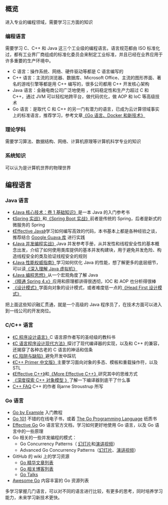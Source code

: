 ## 概览
进入专业的编程领域，需要学习三方面的知识

### 编程语言
需要学习 C、C++ 和 Java 这三个工业级的编程语言。语言规范都由 ISO 标准化过，都有工业界厂商组成的标准化委员会来制定工业标准，并且已经在业界应用于许多重要的生产环境中。

+ C 语言：操作系统、网络、硬件驱动等都是 C 语言编写的
+ C++ 语言：主流的浏览器、数据库、Microsoft Office、主流的图形界面、著名的游戏引擎等都是用 C++ 编写的，很多公司都用 C++ 开发核心架构
+ Java 语言：金融电商公司广泛地使用 ，代码稳定性和生产力超过 C 和 C++，通过 JVM 可以轻松地跨平台，做代码优化，做 AOP 和 IoC 等高级技术
+ Go 语言：是取代 C 和 C++ 的另一门有潜力的语言，已成为云计算领域事实上的标准语言，推荐学习，参考文章[《Go 语言、Docker 和新技术》](https://coolshell.cn/articles/18190.html)

### 理论学科
需要学习算法、数据结构、网络、计算机原理等计算机科学专业的知识

### 系统知识
可以认为是计算机世界的物理世界

## 编程语言
### Java 语言
+ [《Java 核心技术：卷 1 基础知识》](https://book.douban.com/subject/26880667/)是一本 Java 的入门参考书
+ [《Spring 实战》](https://book.douban.com/subject/26767354/)和[《Spring Boot 实战》](https://book.douban.com/subject/26857423/)前者是传统的 Spring，后者是新式的微服务的 Spring
+ [《Effective Java》](https://book.douban.com/subject/27047716/)学习如何编写高效的代码，本书基本上都是各种经验之谈，推荐结合 [Google Guava 库](https://github.com/google/guava) 进行实践
+ [《Java 并发编程实战》](https://book.douban.com/subject/10484692/)Java 并发参考手册，从并发性和线程安全性的基本概念出发，介绍了如何使用类库提供的基本并发构建块，用于避免并发危险、构造线程安全的类及验证线程安全的规则
+ [《Java 性能权威指南》](https://book.douban.com/subject/26740520/)学习如何优化 Java 的性能，想了解更多的底层细节，可以读[《深入理解 Java 虚拟机》](https://book.douban.com/subject/24722612/)
+ [《Java 编程思想》](https://book.douban.com/subject/2130190/)从一个宏观角度了解 Java
+ [《精通 Spring 4.x》](https://book.douban.com/subject/26952826/)应用和原理都讲得很透彻，IOC 和 AOP 也分析得很棒
+ [《设计模式》](https://book.douban.com/subject/1052241/)学面向对象的设计模式，或者难度低一点的[《Head First 设计模式》](https://book.douban.com/subject/2243615/)



把上面这些知识融汇贯通，就是一个高级的 Java 程序员了，在技术方面可以进入到一线公司的开发岗位。

### C/C++ 语言
+ [《C 程序设计语言》](https://book.douban.com/subject/1139336/)C 语言原作者写的圣经级的教科书
+ [《C 语言程序设计现代方法》](https://book.douban.com/subject/2280547/)探讨了现代编译器的实现，以及和 C++ 的兼容，还揭穿了各种古老的 C 语言的神话和信条
+ [《C 陷阱与缺陷》](https://book.douban.com/subject/2778632/)避免开发中踩坑
+ [《C++ Primer 中文版》](https://book.douban.com/subject/25708312/)主要学习面向对象的多态、模板和重载操作符，以及 STL
+ [《Effective C++》](https://book.douban.com/subject/5387403/)和[《More Effective C++》](https://book.douban.com/subject/5908727/)研究其中的思维方式
+ [《深度探索 C++ 对象模型 》](https://book.douban.com/subject/10427315/)了解一下编译器到底干了什么事
+ [C++ FAQ](https://www.stroustrup.com/bs_faq.html) C++ 的作者 Bjarne Stroustrup 所写

### Go 语言
+ [Go by Example](https://gobyexample.com/) 入门教程
+ [Go 101](https://go101.org/article/101.html) 不错的在线电子书，或着 [The Go Programming Language](https://book.douban.com/subject/26337545/) 纸质书
+ [Effective Go](https://golang.org/doc/effective_go.html) Go 语言官方文档，学习如何更好地使用 Go 语言，以及 Go 语言中的一些原理
+ Go 相关的一些并发编程的模式：
    - Go Concurrency Patterns（ [幻灯片](https://talks.golang.org/2012/concurrency.slide)和[演讲视频](https://www.youtube.com/watch?v=f6kdp27TYZs)）
    - Advanced Go Concurrency Patterns（[幻灯片](https://talks.golang.org/2013/advconc.slide)、[演讲视频](https://youtu.be/QDDwwePbDtw)）
+ GitHub 的 wiki 上的学习资源
    - [Go 精华文章列表](https://github.com/golang/go/wiki/Articles)
    - [Go 相关博客列表](https://github.com/golang/go/wiki/Blogs)
    - [Go Talks](https://github.com/golang/go/wiki/GoTalks)
+ [Awesome Go](https://github.com/avelino/awesome-go) 内容丰富的 Go 资源列表



多学习掌握几门语言，可以对不同的语言进行比较，有更多的思考，同时培养学习能力，未来学习新技术更快。

